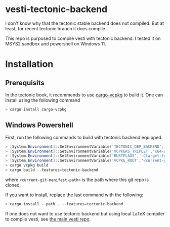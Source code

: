 # vesti-tectonic-backend

I don't know why that the tectonic stable backend does not compiled. But at
least, for recent tectonic branch it does compile.

This repo is purposed to compile vesti with tectonic backend. I tested it on
MSYS2 sandbox and powershell on Windows 11.

# Installation
## Prerequisits
In the tectonic book, it recommends to use [cargo-vcpkg](https://crates.io/crates/cargo-vcpkg) to build it.
One can install using the following command
```powershell
> cargo install cargo-vcpkg
```

## Windows Powershell
First, run the following commands to build with tectonic backend equipped.
```powershell
> [System.Environment]::SetEnvironmentVariable('TECTONIC_DEP_BACKEND','vcpkg')
> [System.Environment]::SetEnvironmentVariable('VCPKGRS_TRIPLET','x64-windows-static-release')
> [System.Environment]::SetEnvironmentVariable('RUSTFLAGS','-Ctarget-feature=+crt-static')
> [System.Environment]::SetEnvironmentVariable('VCPKG_ROOT','<current-git-menifest-path>\target\vcpkg')
> cargo vcpkg build
> cargo build --features=tectonic-backend
```
where `<current-git-menifest-path>` is the path where this git repo is cloned.

If you want to install, replace the last command with the following:
```powershell
> cargo install --path . --features=tectonic-backend
```

If one does not want to use tectonic backend but using local LaTeX compiler to
compile vesti, see [the main vesti repo](https://github.com/e0328eric/vesti).
